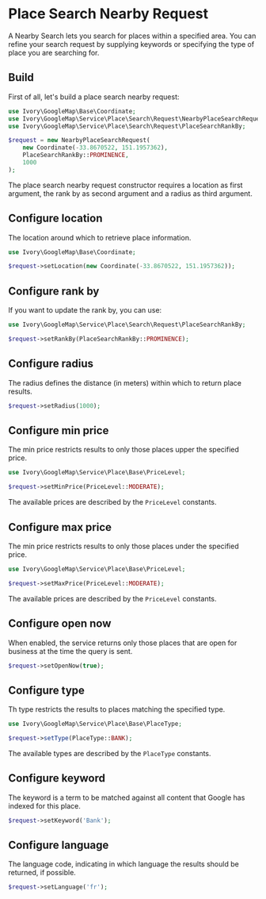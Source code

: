 # Place Search Nearby Request
 
A Nearby Search lets you search for places within a specified area. You can refine your search request by supplying 
keywords or specifying the type of place you are searching for.

## Build

First of all, let's build a place search nearby request:

``` php
use Ivory\GoogleMap\Base\Coordinate;
use Ivory\GoogleMap\Service\Place\Search\Request\NearbyPlaceSearchRequest;
use Ivory\GoogleMap\Service\Place\Search\Request\PlaceSearchRankBy;

$request = new NearbyPlaceSearchRequest(
    new Coordinate(-33.8670522, 151.1957362),
    PlaceSearchRankBy::PROMINENCE,
    1000
);
```

The place search nearby request constructor requires a location as first argument, the rank by as second argument and 
a radius as third argument.

## Configure location

The location around which to retrieve place information.

``` php
use Ivory\GoogleMap\Base\Coordinate;

$request->setLocation(new Coordinate(-33.8670522, 151.1957362));
```

## Configure rank by

If you want to update the rank by, you can use:

``` php
use Ivory\GoogleMap\Service\Place\Search\Request\PlaceSearchRankBy;

$request->setRankBy(PlaceSearchRankBy::PROMINENCE);
```

## Configure radius

The radius defines the distance (in meters) within which to return place results.

``` php
$request->setRadius(1000);
```

## Configure min price

The min price restricts results to only those places upper the specified price.

``` php
use Ivory\GoogleMap\Service\Place\Base\PriceLevel;

$request->setMinPrice(PriceLevel::MODERATE);
```

The available prices are described by the `PriceLevel` constants.

## Configure max price

The min price restricts results to only those places under the specified price.

``` php
use Ivory\GoogleMap\Service\Place\Base\PriceLevel;

$request->setMaxPrice(PriceLevel::MODERATE);
```

The available prices are described by the `PriceLevel` constants.

## Configure open now

When enabled, the service returns only those places that are open for business at the time the query is sent.

``` php
$request->setOpenNow(true);
```

## Configure type

Th type restricts the results to places matching the specified type.

``` php
use Ivory\GoogleMap\Service\Place\Base\PlaceType;

$request->setType(PlaceType::BANK);
```

The available types are described by the `PlaceType` constants.

## Configure keyword

The keyword is a term to be matched against all content that Google has indexed for this place.

``` php
$request->setKeyword('Bank');
```

## Configure language

The language code, indicating in which language the results should be returned, if possible.

``` php
$request->setLanguage('fr');
```
